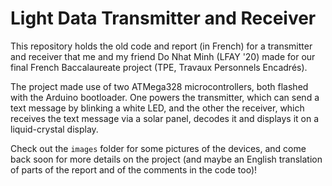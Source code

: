 # Light Data Transmitter and Receiver

This repository holds the old code and report (in French) for a transmitter
and receiver that me and my friend Do Nhat Minh (LFAY '20) made for our final
French Baccalaureate project (TPE, Travaux Personnels Encadrés).

The project made use of two ATMega328 microcontrollers, both flashed with the
Arduino bootloader. One powers the transmitter, which can send a text message by
blinking a white LED, and the other the receiver, which receives the text message
via a solar panel, decodes it and displays it on a liquid-crystal display.

Check out the `images` folder for some pictures of the devices, and come back soon
for more details on the project (and maybe an English translation of parts of the
report and of the comments in the code too)!